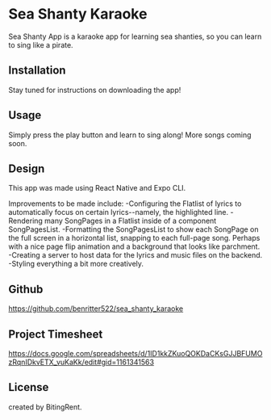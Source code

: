 # Sea Shanty Karaoke

Sea Shanty App is a karaoke app for learning sea shanties, so you can learn to sing like a pirate.

## Installation

Stay tuned for instructions on downloading the app!

## Usage

Simply press the play button and learn to sing along! More songs coming soon.

## Design

This app was made using React Native and Expo CLI. 

Improvements to be made include:
-Configuring the Flatlist of lyrics to automatically focus on certain lyrics--namely, the highlighted line.
-Rendering many SongPages in a Flatlist inside of a component SongPagesList.
-Formatting the SongPagesList to show each SongPage on the full screen in a horizontal list, snapping to each full-page song. Perhaps with a nice page flip animation and a background that looks like parchment.
-Creating a server to host data for the lyrics and music files on the backend.
-Styling everything a bit more creatively.

## Github

https://github.com/benritter522/sea_shanty_karaoke

## Project Timesheet

https://docs.google.com/spreadsheets/d/1ID1kkZKuoQOKDaCKsGJJBFUMOzRqnIDkvETX_vuKaKk/edit#gid=1161341563

## License
created by BitingRent.